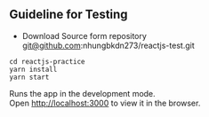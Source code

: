 ## Guideline for Testing

* Download Source form repository git@github.com:nhungbkdn273/reactjs-test.git

```
cd reactjs-practice
yarn install
yarn start
```
Runs the app in the development mode.<br />
Open [http://localhost:3000](http://localhost:3000) to view it in the browser.
